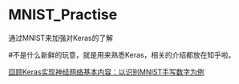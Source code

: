 # MNIST_Practise
通过MNIST来加强对Keras的了解

#不是什么新鲜的玩意，就是用来熟悉Keras，相关的介绍都放在知乎啦。

[回顾Keras实现神经网络基本内容：以识别MNIST手写数字为例
](https://zhuanlan.zhihu.com/p/59551307)
